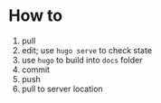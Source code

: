 # How to
1. pull
2. edit; use `hugo serve` to check state
3. use `hugo` to build into `docs` folder 
4. commit
5. push
6. pull to server location
